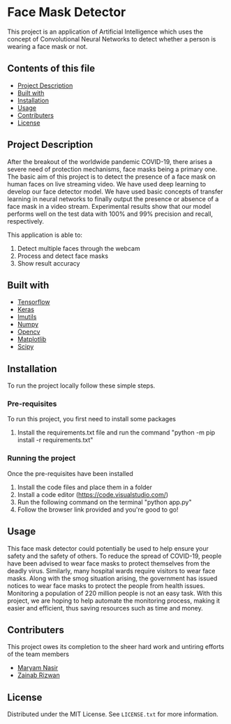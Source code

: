 # Face Mask Detector
This project is an application of Artificial Intelligence which uses the concept of Convolutional Neural Networks to detect whether a person is wearing a face mask or not.

Contents of this file
---------------------
 * [Project Description](#project-description)
 * [Built with](#built-with)
 * [Installation](#installation)
 * [Usage](#usage)
 * [Contributers](#contributers)
 * [License](#license)


Project Description
------------
After the breakout of the worldwide pandemic COVID-19, there arises a severe need of protection mechanisms, face masks being a primary one. The basic aim of this project is to detect the presence of a face mask on human faces on live streaming video. We have used deep learning to develop our face detector model. We have used basic concepts of transfer learning in neural networks to finally output the presence or absence of a face mask in a video stream. Experimental results show that our model performs well on the test data with 100% and 99% precision and recall, respectively.

This application is able to:
  1.  Detect multiple faces through the webcam
  2.  Process and detect face masks
  3.  Show result accuracy 


Built with
------------
  * [Tensorflow](https://www.tensorflow.org/)
  * [Keras](https://keras.io/)
  * [Imutils](https://pypi.org/project/imutils/)
  * [Numpy](https://numpy.org/)
  * [Opencv](https://opencv.org/)
  * [Matplotlib](https://matplotlib.org/)
  * [Scipy](https://scipy.org/)


Installation
------------
To run the project locally follow these simple steps.
###  Pre-requisites
To run this project, you first need to install some packages
  1. Install the requirements.txt file and run the command "python -m pip install -r requirements.txt"

###  Running the project
Once the pre-requisites have been installed
  1. Install the code files and place them in a folder
  2. Install a code editor (https://code.visualstudio.com/)
  3. Run the following command on the terminal "python app.py"
  4. Follow the browser link provided and you're good to go!


Usage
------------
This face mask detector could potentially be used to help ensure your safety and the safety of others. To reduce the spread of COVID-19, people have been advised to wear face masks to protect themselves from the deadly virus. Similarly, many hospital wards require visitors to wear face masks. Along with the smog situation arising, the government has issued notices to wear face masks to protect the people from health issues.
Monitoring a population of 220 million people is not an easy task. With this project, we are hoping to help automate the monitoring process, making it easier and efficient, thus saving resources such as time and money.


Contributers
------------
This project owes its completion to the sheer hard work and untiring efforts of the team members

* [Maryam Nasir](https://github.com/maryamnasir65834)
* [Zainab Rizwan](https://github.com/zainab-rizwan)


License
------------
Distributed under the MIT License. See `LICENSE.txt` for more information.

